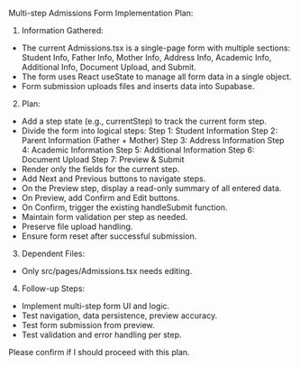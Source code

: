 Multi-step Admissions Form Implementation Plan:

1. Information Gathered:
- The current Admissions.tsx is a single-page form with multiple sections: Student Info, Father Info, Mother Info, Address Info, Academic Info, Additional Info, Document Upload, and Submit.
- The form uses React useState to manage all form data in a single object.
- Form submission uploads files and inserts data into Supabase.

2. Plan:
- Add a step state (e.g., currentStep) to track the current form step.
- Divide the form into logical steps:
  Step 1: Student Information
  Step 2: Parent Information (Father + Mother)
  Step 3: Address Information
  Step 4: Academic Information
  Step 5: Additional Information
  Step 6: Document Upload
  Step 7: Preview & Submit
- Render only the fields for the current step.
- Add Next and Previous buttons to navigate steps.
- On the Preview step, display a read-only summary of all entered data.
- On Preview, add Confirm and Edit buttons.
- On Confirm, trigger the existing handleSubmit function.
- Maintain form validation per step as needed.
- Preserve file upload handling.
- Ensure form reset after successful submission.

3. Dependent Files:
- Only src/pages/Admissions.tsx needs editing.

4. Follow-up Steps:
- Implement multi-step form UI and logic.
- Test navigation, data persistence, preview accuracy.
- Test form submission from preview.
- Test validation and error handling per step.

Please confirm if I should proceed with this plan.

